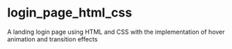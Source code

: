 # login_page_html_css
A landing login page using HTML and CSS with the implementation of hover animation and transition effects 

